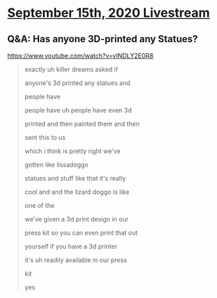 # [September 15th, 2020 Livestream](../2020-09-15.md)
## Q&A: Has anyone 3D-printed any Statues?
https://www.youtube.com/watch?v=vINDLY2E0R8
> exactly uh killer dreams asked if
>
> anyone's 3d printed any statues and
>
> people have
>
> people have uh people have even 3d
>
> printed and then painted them and then
>
> sent this to us
>
> which i think is pretty right we've
>
> gotten like lissadoggo
>
> statues and stuff like that it's really
>
> cool and and the lizard doggo is like
>
> one of the
>
> we've given a 3d print design in our
>
> press kit so you can even print that out
>
> yourself if you have a 3d printer
>
> it's uh readily available in our press
>
> kit
>
> yes
>
